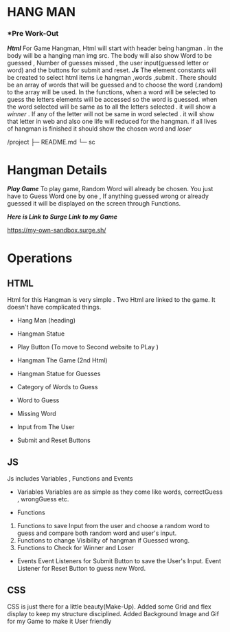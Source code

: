 # HANG MAN

### ***Pre Work-Out**

***Html***
For Game Hangman, Html will start with header being hangman . in the body will be a hanging man img src. The body will also show Word to be guessed , Number of guesses missed ,
the user input(guessed letter or word) and the buttons for submit and reset.
***Js***
The element constants will be created to select html items i.e hangman ,words ,submit .
There should be an array of words that will be guessed and to choose the word (.random) to the array will be used.
In the functions, when a word will be selected to guess the letters elements will be accessed so the word is guessed.
when the word selected will be same as to all the letters selected . it will show a *winner* .
If any of the letter will not be same in word selected . it will show that letter in web and also one life will reduced for the hangman.
if all lives of hangman is finished it should show the chosen word and *loser*

/project
 ├─ README.md
 └─ sc

# Hangman Details
***Play Game***
To play game, Random Word will already be chosen. You just have to Guess Word one by one , If anything guessed wrong or already guessed it will be displayed on the screen through Functions.


***Here is Link to Surge Link to my Game***

https://my-own-sandbox.surge.sh/


# Operations

## HTML

Html for this Hangman is very simple . Two Html are linked to the game.  It doesn't have complicated things.
* Hang Man (heading)
* Hangman Statue
* Play Button (To move to Second website to PLay )


* Hangman The Game (2nd Html)
* Hangman Statue for Guesses
* Category of Words to Guess
* Word to Guess
* Missing Word
* Input from The User
* Submit and Reset Buttons



## JS

Js includes Variables , Functions and Events
* Variables
Variables are as simple as they come  like words, correctGuess , wrongGuess etc.

* Functions
1. Functions to save Input from the user and choose a random word to guess and compare both random word and user's input.
2. Functions to change Visibility of hangman if Guessed wrong.
3. Functions to Check for Winner and Loser

* Events
  Event Listeners for Submit Button to save the User's Input.
  Event Listener for Reset Button to guess new Word.



## CSS

CSS is just there for a little beauty(Make-Up). Added some Grid and flex display to keep my structure disciplined.
Added Background Image and Gif for my Game to make it User friendly



